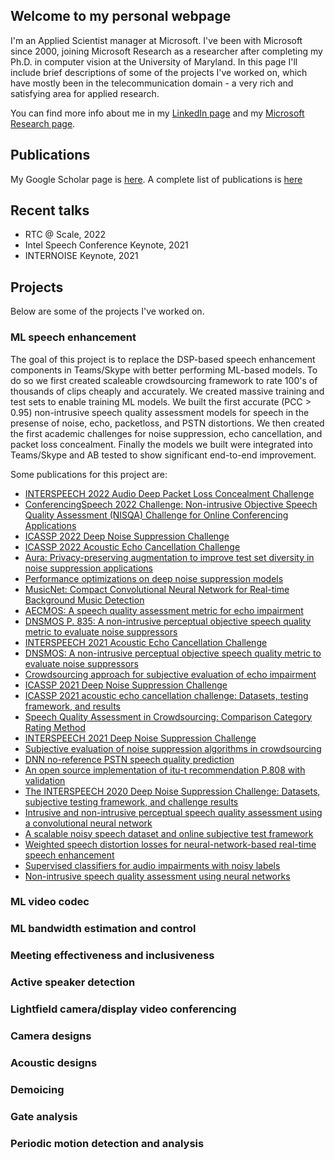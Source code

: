 ## Welcome to my personal webpage

I'm an Applied Scientist manager at Microsoft. I've been with Microsoft since 2000, joining Microsoft Research as a researcher after completing my Ph.D. in computer vision at the University of Maryland. In this page I'll include brief descriptions of some of the projects I've worked on, which have mostly been in the telecommunication domain - a very rich and satisfying area for applied research.

You can find more info about me in my [LinkedIn page](https://www.linkedin.com/in/rosscutler) and my [Microsoft Research page]( https://www.microsoft.com/en-us/research/people/rcutler). 

## Publications

My Google Scholar page is [here](https://scholar.google.com/citations?user=Qee1AwMAAAAJ&hl=en&oi=ao).
A complete list of publications is [here](Ross_Cutler_Publications.pdf)

## Recent talks
- RTC @ Scale, 2022
- Intel Speech Conference Keynote, 2021
- INTERNOISE Keynote, 2021

## Projects
Below are some of the projects I've worked on.

### ML speech enhancement
The goal of this project is to replace the DSP-based speech enhancement components in Teams/Skype with better performing ML-based models. To do so we first created scaleable crowdsourcing framework to rate 100's of thousands of clips cheaply and accurately. We created massive training and test sets to enable training ML models. We built the first accurate (PCC > 0.95) non-intrusive speech quality assessment models for speech in the presense of noise, echo, packetloss, and PSTN distortions. We then created the first academic challenges for noise suppression, echo cancellation, and packet loss concealment. Finally the models we built were integrated into Teams/Skype and AB tested to show significant end-to-end improvement. 

Some publications for this project are:
- [INTERSPEECH 2022 Audio Deep Packet Loss Concealment Challenge](https://arxiv.org/pdf/2204.05222.pdf)
- [ConferencingSpeech 2022 Challenge: Non-intrusive Objective Speech Quality Assessment (NISQA) Challenge for Online Conferencing Applications](https://arxiv.org/pdf/2203.16032.pdf)
- [ICASSP 2022 Deep Noise Suppression Challenge](https://arxiv.org/pdf/2202.13288.pdf)
- [ICASSP 2022 Acoustic Echo Cancellation Challenge](https://arxiv.org/pdf/2202.13290.pdf)
- [Aura: Privacy-preserving augmentation to improve test set diversity in noise suppression applications](https://arxiv.org/pdf/2110.04391.pdf)
- [Performance optimizations on deep noise suppression models](https://arxiv.org/pdf/2110.04378.pdf)
- [MusicNet: Compact Convolutional Neural Network for Real-time Background Music Detection](https://arxiv.org/pdf/2110.04331.pdf)
- [AECMOS: A speech quality assessment metric for echo impairment](https://arxiv.org/pdf/2110.03010.pdf)
- [DNSMOS P. 835: A non-intrusive perceptual objective speech quality metric to evaluate noise suppressors](https://arxiv.org/pdf/2110.01763.pdf)
- [INTERSPEECH 2021 Acoustic Echo Cancellation Challenge](https://www.researchgate.net/profile/Ross-Cutler/publication/352135082_INTERSPEECH_2021_ACOUSTIC_ECHO_CANCELLATION_CHALLENGE/links/60ba7de5458515218f8f8b88/INTERSPEECH-2021-ACOUSTIC-ECHO-CANCELLATION-CHALLENGE.pdf)
- [DNSMOS: A non-intrusive perceptual objective speech quality metric to evaluate noise suppressors](https://arxiv.org/pdf/2010.15258.pdf)
- [Crowdsourcing approach for subjective evaluation of echo impairment](https://arxiv.org/pdf/2010.13063.pdf)
- [ICASSP 2021 Deep Noise Suppression Challenge](https://arxiv.org/pdf/2009.06122.pdf)
- [ICASSP 2021 acoustic echo cancellation challenge: Datasets, testing framework, and results](https://arxiv.org/pdf/2009.04972.pdf)
- [Speech Quality Assessment in Crowdsourcing: Comparison Category Rating Method](https://arxiv.org/pdf/2104.04371.pdf)
- [INTERSPEECH 2021 Deep Noise Suppression Challenge](https://arxiv.org/pdf/2101.01902.pdf)
- [Subjective evaluation of noise suppression algorithms in crowdsourcing](https://arxiv.org/pdf/2010.13200.pdf)
- [DNN no-reference PSTN speech quality prediction](https://arxiv.org/pdf/2007.14598.pdf)
- [An open source implementation of itu-t recommendation P.808 with validation](https://arxiv.org/pdf/2005.08138.pdf)
- [The INTERSPEECH 2020 Deep Noise Suppression Challenge: Datasets, subjective testing framework, and challenge results](https://arxiv.org/pdf/2005.13981.pdf)
- [Intrusive and non-intrusive perceptual speech quality assessment using a convolutional neural network](https://www.researchgate.net/profile/Hannes-Gamper/publication/336722543_Intrusive_and_Non-Intrusive_Perceptual_Speech_Quality_Assessment_Using_a_Convolutional_Neural_Network/links/5daf5407a6fdccc99d92c60b/Intrusive-and-Non-Intrusive-Perceptual-Speech-Quality-Assessment-Using-a-Convolutional-Neural-Network.pdf)
- [A scalable noisy speech dataset and online subjective test framework](https://arxiv.org/pdf/1909.08050&ved=2ahUKEwjMr6LD3aPqAhXtYd8KHZ7ECl0QFjAAegQIBRAC&usg=AOvVaw01MCa2LbkZ3KXTi21FHjsq)
- [Weighted speech distortion losses for neural-network-based real-time speech enhancement](https://arxiv.org/pdf/2001.10601.pdf)
- [Supervised classifiers for audio impairments with noisy labels](https://arxiv.org/pdf/1907.01742.pdf)
- [Non-intrusive speech quality assessment using neural networks](https://arxiv.org/pdf/1903.06908.pdf) 

### ML video codec

### ML bandwidth estimation and control

### Meeting effectiveness and inclusiveness

### Active speaker detection

### Lightfield camera/display video conferencing

### Camera designs

### Acoustic designs

### Demoicing

### Gate analysis

### Periodic motion detection and analysis
